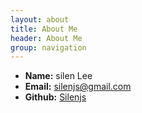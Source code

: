```yaml
---
layout: about
title: About Me
header: About Me
group: navigation
---
```

 * **Name:** silen Lee
 * **Email:** [silenjs@gmail.com](mailto:silenjs@gmail.com)
 * **Github:** [Silenjs](https://github.com/Silenjs)